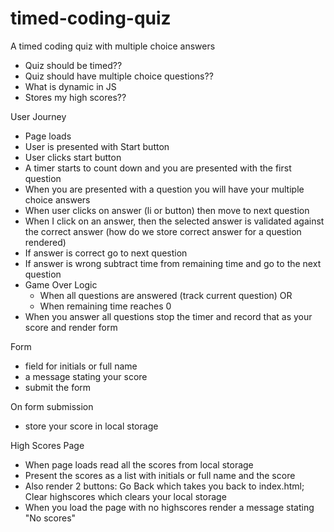 # timed-coding-quiz
A timed coding quiz with multiple choice answers

- Quiz should be timed??
- Quiz should have multiple choice questions??
- What is dynamic in JS
- Stores my high scores??

User Journey

- Page loads
- User is presented with Start button
- User clicks start button
- A timer starts to count down and you are presented with the first question 
- When you are presented with a question you will have your multiple choice answers 
- When user clicks on answer (li or button) then move to next question
- When I click on an answer, then the selected answer is validated against the correct answer (how do we store correct answer for a question rendered)
- If answer is correct go to next question
- If answer is wrong subtract time from remaining time and go to the next question
- Game Over Logic
  - When all questions are answered (track current question)
  OR
  - When remaining time reaches 0
- When you answer all questions stop the timer and record that as your score and render form

Form
- field for initials or full name
- a message stating your score
- submit the form

On form submission
- store your score in local storage


High Scores Page

- When page loads read all the scores from local storage
- Present the scores as a list with initials or full name and the score
- Also render 2 buttons: Go Back which takes you back to index.html; Clear highscores which clears your local storage
- When you load the page with no highscores render a message stating "No scores"
